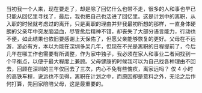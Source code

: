
当初我一个人来，现在要走了，却是除了回忆什么也带不走，很多的人和事也早已只能从回忆里寻找了，最后，我也把自己也活进了回忆里。这是计划中的离职，从入职的时候就考虑过的离开，只是离职的理由并非我最初所想的那样，一直身体硬朗的父亲年中突发脑溢血，尽管愈后精神不错，却丧失了大部分语言能力，行动也不便，如此结果也依旧要感谢上天保佑了，但愿父亲能够恢复的更好。父母在不远游，游必有方，本以为能在深圳多呆几年，但现在不光是离职的日程提前了，今后几年在哪工作也需要有所调整，作为家中独子，我必须在家人和事业二者间找到一个平衡点，以便于最大程度上兼顾。父母健康的时候我可以为自己找各种理由不回去，回顾在深圳的三年仅回去了三次，内心不免有些愧疚，离家远吗？ 仅 4 小时的高铁车程，说远也不见得，离职在计划之中，而原因却是意料之外，无论之后作何打算，先回家陪陪父母，这是最重要的。
